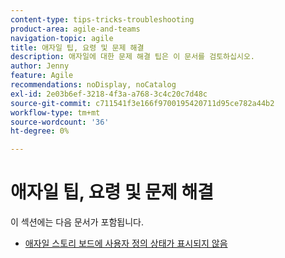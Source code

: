 ```yaml
---
content-type: tips-tricks-troubleshooting
product-area: agile-and-teams
navigation-topic: agile
title: 애자일 팁, 요령 및 문제 해결
description: 애자일에 대한 문제 해결 팁은 이 문서를 검토하십시오.
author: Jenny
feature: Agile
recommendations: noDisplay, noCatalog
exl-id: 2e03b6ef-3218-4f3a-a768-3c4c20c7d48c
source-git-commit: c711541f3e166f9700195420711d95ce782a44b2
workflow-type: tm+mt
source-wordcount: '36'
ht-degree: 0%

---
```


# 애자일 팁, 요령 및 문제 해결

이 섹션에는 다음 문서가 포함됩니다.

* [애자일 스토리 보드에 사용자 정의 상태가 표시되지 않음](../../agile/tips-tricks-and-troubleshooting/custom-status-does-not-show.md)
